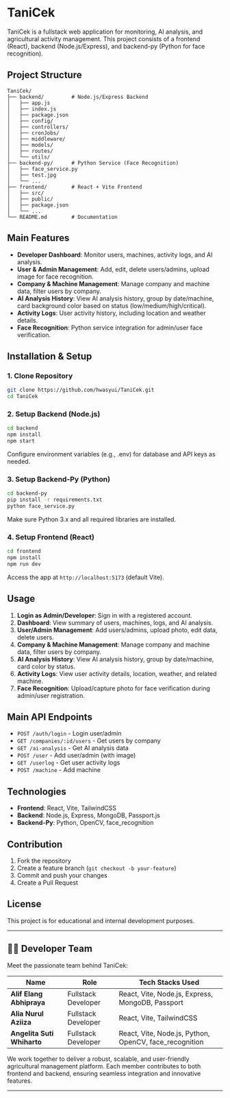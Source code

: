 
# TaniCek

TaniCek is a fullstack web application for monitoring, AI analysis, and agricultural activity management. This project consists of a frontend (React), backend (Node.js/Express), and backend-py (Python for face recognition).

## Project Structure

```
TaniCek/
├── backend/         # Node.js/Express Backend
│   ├── app.js
│   ├── index.js
│   ├── package.json
│   ├── config/
│   ├── controllers/
│   ├── cronJobs/
│   ├── middleware/
│   ├── models/
│   ├── routes/
│   └── utils/
├── backend-py/      # Python Service (Face Recognition)
│   ├── face_service.py
│   ├── test.jpg
│   └── ...
├── frontend/        # React + Vite Frontend
│   ├── src/
│   ├── public/
│   ├── package.json
│   └── ...
└── README.md        # Documentation
```

## Main Features

- **Developer Dashboard**: Monitor users, machines, activity logs, and AI analysis.
- **User & Admin Management**: Add, edit, delete users/admins, upload image for face recognition.
- **Company & Machine Management**: Manage company and machine data, filter users by company.
- **AI Analysis History**: View AI analysis history, group by date/machine, card background color based on status (low/medium/high/critical).
- **Activity Logs**: User activity history, including location and weather details.
- **Face Recognition**: Python service integration for admin/user face verification.

## Installation & Setup

### 1. Clone Repository
```bash
git clone https://github.com/hwasyui/TaniCek.git
cd TaniCek
```

### 2. Setup Backend (Node.js)
```bash
cd backend
npm install
npm start
```
Configure environment variables (e.g., .env) for database and API keys as needed.

### 3. Setup Backend-Py (Python)
```bash
cd backend-py
pip install -r requirements.txt
python face_service.py
```
Make sure Python 3.x and all required libraries are installed.

### 4. Setup Frontend (React)
```bash
cd frontend
npm install
npm run dev
```
Access the app at `http://localhost:5173` (default Vite).

## Usage

1. **Login as Admin/Developer**: Sign in with a registered account.
2. **Dashboard**: View summary of users, machines, logs, and AI analysis.
3. **User/Admin Management**: Add users/admins, upload photo, edit data, delete users.
4. **Company & Machine Management**: Manage company and machine data, filter users by company.
5. **AI Analysis History**: View AI analysis history, group by date/machine, card color by status.
6. **Activity Logs**: View user activity details, location, weather, and related machine.
7. **Face Recognition**: Upload/capture photo for face verification during admin/user registration.

## Main API Endpoints

- `POST /auth/login` - Login user/admin
- `GET /companies/:id/users` - Get users by company
- `GET /ai-analysis` - Get AI analysis data
- `POST /user` - Add user/admin (with image)
- `GET /userlog` - Get user activity logs
- `POST /machine` - Add machine

## Technologies

- **Frontend**: React, Vite, TailwindCSS
- **Backend**: Node.js, Express, MongoDB, Passport.js
- **Backend-Py**: Python, OpenCV, face_recognition

## Contribution

1. Fork the repository
2. Create a feature branch (`git checkout -b your-feature`)
3. Commit and push your changes
4. Create a Pull Request

## License

This project is for educational and internal development purposes.


---

## 👨‍💻 Developer Team

Meet the passionate team behind TaniCek:

| Name                       | Role                | Tech Stacks Used                          |
|----------------------------|---------------------|-------------------------------------------|
| **Alif Elang Abhipraya**   | Fullstack Developer | React, Vite, Node.js, Express, MongoDB, Passport  |
| **Alia Nurul Aziiza**      | Fullstack Developer | React, Vite, TailwindCSS |
| **Angelita Suti Whiharto** | Fullstack Developer | React, Vite, Node.js, Python, OpenCV, face_recognition  |

We work together to deliver a robust, scalable, and user-friendly agricultural management platform. Each member contributes to both frontend and backend, ensuring seamless integration and innovative features.

---



